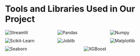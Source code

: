 # **Tools and Libraries Used in Our Project**  

<div style="display: flex; flex-wrap: wrap; gap: 10px;">  
  <img src="https://img.shields.io/badge/Streamlit-FF4B4B?style=flat&logo=streamlit&logoColor=white" alt="Streamlit" style="flex: 1 1 30%;">  
  <img src="https://img.shields.io/badge/Pandas-150458?style=flat&logo=pandas&logoColor=white" alt="Pandas" style="flex: 1 1 30%;">  
  <img src="https://img.shields.io/badge/Numpy-013243?style=flat&logo=numpy&logoColor=white" alt="Numpy" style="flex: 1 1 30%;">  
  <img src="https://img.shields.io/badge/Scikit_Learn-F7931E?style=flat&logo=scikit-learn&logoColor=white" alt="Scikit-Learn" style="flex: 1 1 30%;">  
  <img src="https://img.shields.io/badge/Joblib-3776AB?style=flat&logo=python&logoColor=white" alt="Joblib" style="flex: 1 1 30%;">  
  <img src="https://img.shields.io/badge/Matplotlib-11557C?style=flat&logo=python&logoColor=white" alt="Matplotlib" style="flex: 1 1 30%;">  
  <img src="https://img.shields.io/badge/Seaborn-3776AB?style=flat&logo=python&logoColor=white" alt="Seaborn" style="flex: 1 1 30%;">  
  <img src="https://img.shields.io/badge/XGBoost-3776AB?style=flat&logo=xgboost&logoColor=white" alt="XGBoost" style="flex: 1 1 30%;">  
</div> 



